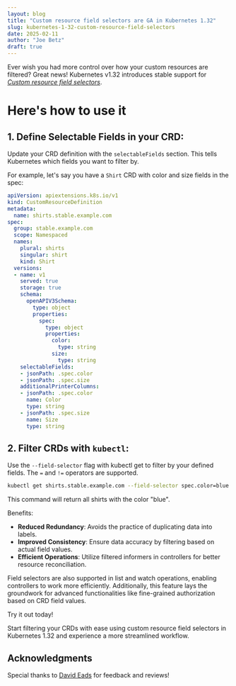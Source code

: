 ```yaml
---
layout: blog
title: "Custom resource field selectors are GA in Kubernetes 1.32"
slug: kubernetes-1-32-custom-resource-field-selectors
date: 2025-02-11
author: "Joe Betz"
draft: true
---
```


Ever wish you had more control over how your custom resources are filtered?
Great news! Kubernetes v1.32 introduces stable support for 
*[Custom resource field selectors](/docs/concepts/extend-kubernetes/api-extension/custom-resources/#custom-resource-field-selectors)*.

# Here's how to use it

## 1. Define Selectable Fields in your CRD:

Update your CRD definition with the `selectableFields` section. This tells Kubernetes
which fields you want to filter by.

For example, let's say you have a `Shirt` CRD with color and size fields in the spec:

```yaml
apiVersion: apiextensions.k8s.io/v1
kind: CustomResourceDefinition
metadata:
  name: shirts.stable.example.com
spec:
  group: stable.example.com
  scope: Namespaced
  names:
    plural: shirts
    singular: shirt
    kind: Shirt
  versions:
  - name: v1
    served: true
    storage: true
    schema:
      openAPIV3Schema:
        type: object
        properties:
          spec:
            type: object
            properties:
              color:
                type: string
              size:
                type: string
    selectableFields:
    - jsonPath: .spec.color
    - jsonPath: .spec.size
    additionalPrinterColumns:
    - jsonPath: .spec.color
      name: Color
      type: string
    - jsonPath: .spec.size
      name: Size
      type: string
```

## 2. Filter CRDs with `kubectl`:


Use the `--field-selector` flag with kubectl get to filter by your defined fields.
The `=` and `!=` operators are supported.

```sh
kubectl get shirts.stable.example.com --field-selector spec.color=blue
```

This command will return all shirts with the color "blue".

Benefits:

- **Reduced Redundancy**: Avoids the practice of duplicating data into labels.
- **Improved Consistency**: Ensure data accuracy by filtering based on actual field values.
- **Efficient Operations**: Utilize filtered informers in controllers for better resource reconciliation.


Field selectors are also supported in list and watch operations, enabling
controllers to work more efficiently. Additionally, this feature lays the
groundwork for advanced functionalities like fine-grained authorization based
on CRD field values.

Try it out today!

Start filtering your CRDs with ease using custom resource field selectors in
Kubernetes 1.32 and experience a more streamlined workflow.

## Acknowledgments

Special thanks to [David Eads](https://github.com/deads2k) for feedback and reviews!